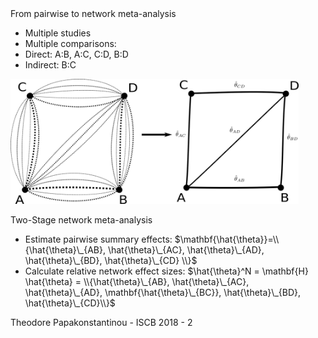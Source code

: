 <span class="heading">
From pairwise to network meta-analysis
</span>
<span class="content">

- Multiple studies 
- Multiple comparisons:
 - Direct: A:B, A:C, C:D, B:D
 - Indirect: B:C

<img src="images/netmeta.png" height="200px"/>

Two-Stage network meta-analysis
- Estimate pairwise summary effects: $\mathbf{\hat{\theta}}=\\{\hat{\theta}\_{AB}, \hat{\theta}\_{AC}, \hat{\theta}\_{AD}, \hat{\theta}\_{BD}, \hat{\theta}\_{CD} \\}$ <!-- .element: class="fragment" data-fragment-index="1" -->
- Calculate relative network effect sizes: $\hat{\theta}^N = \mathbf{H} \hat{\theta} = \\{\hat{\theta}\_{AB}, \hat{\theta}\_{AC}, \hat{\theta}\_{AD}, \mathbf{\hat{\theta}\_{BC}}, \hat{\theta}\_{BD}, \hat{\theta}\_{CD}\\}$ <!-- .element: class="fragment" data-fragment-index="2" -->


</span>

<footer>
Theodore Papakonstantinou - ISCB 2018 - 2
</footer>

